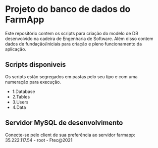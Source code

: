 # Projeto do banco de dados do FarmApp

Este repositório contem os scripts para criação do modelo de DB desenvolvido na cadeira de Engenharia de Software.
Além disso contem dados de fundação/iniciais para criação e pleno funcionamento da aplicação.

## Scripts disponiveis

Os scripts estão segregados em pastas pelo seu tipo e com uma numeração para execução.

- 1.Database
- 2.Tables
- 3.Users
- 4.Data

## Servidor MySQL de desenvolvimento

Conecte-se pelo client de sua preferência ao servidor farmapp: 35.222.117.54 - root - Ftec@2021